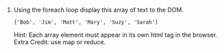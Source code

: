 1. Using the foreach loop display this array of text to the DOM.

   `['Bob', 'Jim', 'Matt', 'Mary', 'Suzy', 'Sarah']`

   Hint: Each array element must appear in its own html tag in the browser.
   Extra Credit: use map or reduce.